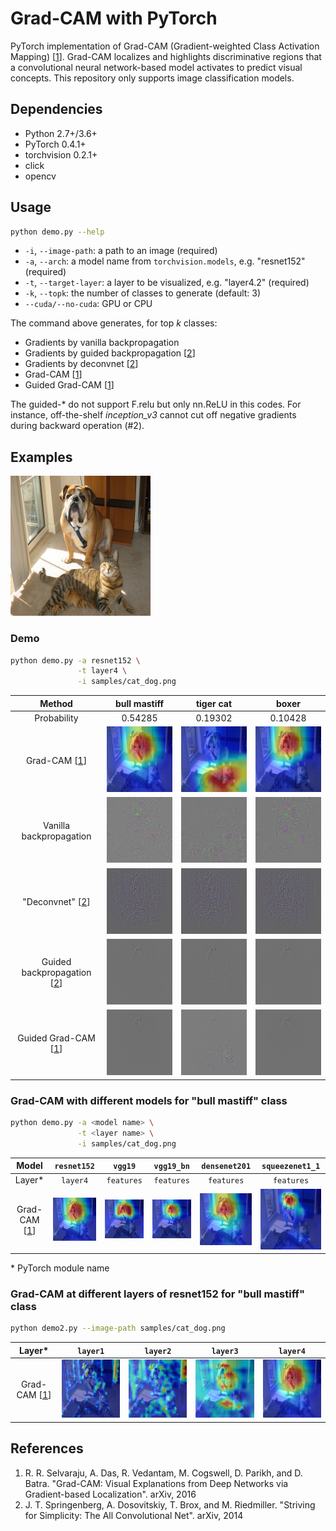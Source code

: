 # Grad-CAM with PyTorch

PyTorch implementation of Grad-CAM (Gradient-weighted Class Activation Mapping) [[1](##references)]. Grad-CAM localizes and highlights discriminative regions that a convolutional neural network-based model activates to predict visual concepts. This repository only supports image classification models.

## Dependencies
* Python 2.7+/3.6+
* PyTorch 0.4.1+
* torchvision 0.2.1+
* click
* opencv

## Usage

```sh
python demo.py --help
```

* ```-i```, ```--image-path```: a path to an image (required)
* ```-a```, ```--arch```: a model name from ```torchvision.models```, e.g. "resnet152" (required)
* ```-t```, ```--target-layer```: a layer to be visualized, e.g. "layer4.2" (required)
* ```-k```, ```--topk```: the number of classes to generate (default: 3)
* ```--cuda/--no-cuda```: GPU or CPU

The command above generates, for top *k* classes:

* Gradients by vanilla backpropagation
* Gradients by guided backpropagation [[2](##references)]
* Gradients by deconvnet [[2](##references)]
* Grad-CAM [[1](##references)]
* Guided Grad-CAM [[1](##references)]

The guided-* do not support F.relu but only nn.ReLU in this codes.
For instance, off-the-shelf *inception_v3* cannot cut off negative gradients during backward operation (#2).

## Examples

![](samples/cat_dog.png)

### Demo

```bash
python demo.py -a resnet152 \
               -t layer4 \
               -i samples/cat_dog.png
```

|                   Method                   |                         bull mastiff                          |                         tiger cat                          |                         boxer                          |
| :----------------------------------------: | :-----------------------------------------------------------: | :--------------------------------------------------------: | :----------------------------------------------------: |
|                Probability                 |                            0.54285                            |                          0.19302                           |                        0.10428                         |
|        Grad-CAM [[1](##references)]        |    ![](results/resnet152-gradcam-layer4-bull_mastiff.png)     |    ![](results/resnet152-gradcam-layer4-tiger_cat.png)     |    ![](results/resnet152-gradcam-layer4-boxer.png)     |
|          Vanilla backpropagation           |        ![](results/resnet152-vanilla-bull_mastiff.png)        |        ![](results/resnet152-vanilla-tiger_cat.png)        |        ![](results/resnet152-vanilla-boxer.png)        |
|      "Deconvnet" [[2](##references)]       |       ![](results/resnet152-deconvnet-bull_mastiff.png)       |       ![](results/resnet152-deconvnet-tiger_cat.png)       |       ![](results/resnet152-deconvnet-boxer.png)       |
| Guided backpropagation [[2](##references)] |        ![](results/resnet152-guided-bull_mastiff.png)         |        ![](results/resnet152-guided-tiger_cat.png)         |        ![](results/resnet152-guided-boxer.png)         |
|    Guided Grad-CAM [[1](##references)]     | ![](results/resnet152-guided_gradcam-layer4-bull_mastiff.png) | ![](results/resnet152-guided_gradcam-layer4-tiger_cat.png) | ![](results/resnet152-guided_gradcam-layer4-boxer.png) |

### Grad-CAM with different models for "bull mastiff" class

```bash
python demo.py -a <model name> \
               -t <layer name> \
               -i samples/cat_dog.png
```

|            Model             |                    ```resnet152```                     |                     ```vgg19```                      |                     ```vgg19_bn```                      |                     ```densenet201```                      |                     ```squeezenet1_1```                      |
| :--------------------------: | :----------------------------------------------------: | :--------------------------------------------------: | :-----------------------------------------------------: | :--------------------------------------------------------: | :----------------------------------------------------------: |
|            Layer*            |                      ```layer4```                      |                    ```features```                    |                     ```features```                      |                       ```features```                       |                        ```features```                        |
| Grad-CAM [[1](##references)] | ![](results/resnet152-gradcam-layer4-bull_mastiff.png) | ![](results/vgg19-gradcam-features-bull_mastiff.png) | ![](results/vgg19_bn-gradcam-features-bull_mastiff.png) | ![](results/densenet201-gradcam-features-bull_mastiff.png) | ![](results/squeezenet1_1-gradcam-features-bull_mastiff.png) |

\* PyTorch module name

### Grad-CAM at different layers of resnet152 for "bull mastiff" class

```bash
python demo2.py --image-path samples/cat_dog.png
```

|            Layer*            |                      ```layer1```                      |                      ```layer2```                      |                      ```layer3```                      |                      ```layer4```                      |
| :--------------------------: | :----------------------------------------------------: | :----------------------------------------------------: | :----------------------------------------------------: | :----------------------------------------------------: |
| Grad-CAM [[1](##references)] | ![](results/resnet152-gradcam-layer1-bull_mastiff.png) | ![](results/resnet152-gradcam-layer2-bull_mastiff.png) | ![](results/resnet152-gradcam-layer3-bull_mastiff.png) | ![](results/resnet152-gradcam-layer4-bull_mastiff.png) |


## References

1. R. R. Selvaraju, A. Das, R. Vedantam, M. Cogswell, D. Parikh, and D. Batra. "Grad-CAM: Visual Explanations from Deep Networks via Gradient-based Localization". arXiv, 2016
2. J. T. Springenberg, A. Dosovitskiy, T. Brox, and M. Riedmiller. "Striving for Simplicity: The All Convolutional Net". arXiv, 2014